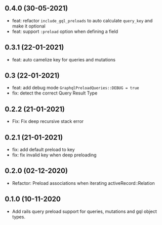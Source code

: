 ## 0.4.0 (30-05-2021)
- feat: refactor `include_gql_preloads` to auto calculate `query_key` and make it optional
- feat: support `:preload` option when defining a field

## 0.3.1 (22-01-2021)
- feat: auto camelize key for queries and mutations

## 0.3 (22-01-2021)
- feat: add debug mode
    ```GraphqlPreloadQueries::DEBUG = true```
- fix: detect the correct Query Result Type

## 0.2.2 (21-01-2021)
- Fix: Fix deep recursive stack error

## 0.2.1 (21-01-2021)
- fix: add default preload to key
- fix: fix invalid key when deep preloading

## 0.2.0 (02-12-2020)
- Refactor: Preload associations when iterating activeRecord::Relation

## 0.1.0 (10-11-2020
- Add rails query preload support for queries, mutations and gql object types. 
